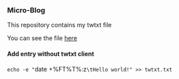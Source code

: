 ### Micro-Blog

This repository contains my twtxt file

You can see the file [here](https://mark1626.github.io/micro-blog/twtxt.txt)

#### Add entry without twtxt client

`echo -e "`date +%FT%T%:z`\tHello world!" >> twtxt.txt`

